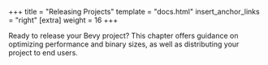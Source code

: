 +++
title = "Releasing Projects"
template = "docs.html"
insert_anchor_links = "right"
[extra]
weight = 16
+++

Ready to release your Bevy project?
This chapter offers guidance on optimizing performance and binary sizes, as well as distributing your project to end users.
